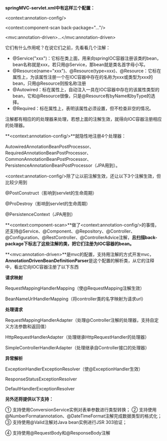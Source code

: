 **springMVC-servlet.xml中有这样三个配置：**

\<context:annotation-config/\>

\<context:component-scan back-package="…"/\>

\<mvc:annotation-driven\>…\</mvc:annotation-driven\>

它们有什么作用呢？在说它们之前，先看看几个注解：

- @Service("xxx")：它标在类上面，用来向springIOC容器注册该类的bean，bean名称就是xxx，若只用@Service，那bean就是类名首字母小写。
- @Resource(name="xxx")、@Resource(type=xxx)、@Resource：它标在属性上，为该属性注册一个在IOC容器中存在的名称为xxx或类型为xxx的bean，只用@Resource则按名称注册
- @Autowired：标在属性上，自动注入一具在IOC容器中存在的该属性类型的bean，它和@Resource很像，只是@Resource有byName和byType的选择。
- @Required：标在属性上，表明该属性必须设置，但不检查非空的情况。

注解都有相应的的处理器来处理，若想上面的注解生效，就得向IOC容器注册相应的处理器。



**\<context:annotation-config/\>**就隐性地注册4个处理器：

AutowiredAnnotationBeanPostProcessor、RequiredAnnotationBeanPostProcessor、CommonAnnotationBeanPostProcessor、PersistenceAnnotationBeanPostProcessor（JPA用到）。

\<context:annotation-config/\>除了让以前注解生效，还让以下3个注解生效，但比较少用到

@PostConstruct（影响到servlet的生命周期）

@ProDestroy（影响到servlet的生命周期）

@PersistenceContext（JPA用到）



**\<context:component-scan\>**做了\<context:annotation-config/\>的事情，还支持@Service、@Component、@Repository、@Controller、@Configuration、@RestController、@ControllerAdvice注解，**且扫描back-package下标志了这些注解的类，把它们注册为IOC容器的bean。** 



**\<mvc:annotation-driven\>**是mvc的配置，支持用注解的方式开发mvc，**AnnotationDrivenBeanDefinitionParser**是这个配置的解析类，从它的注释中，看出它向IOC容器注册了以下东西

**请求映射**

RequestMappingHandlerMapping（使@RequestMapping注解生效）

BeanNameUrlHandlerMapping（将controller类的名字映射为请求url）

**处理请求**

RequestMappingHandlerAdapter（处理@Controller注解的处理器，支持自定义方法参数和返回值）

HttpRequestHandlerAdapter（处理继承HttpRequestHandler的处理器）

SimpleControllerHandlerAdapter（处理继承自Controller接口的处理器）

**异常解析**

ExceptionHandlerExceptionResolver（使@ExceptionHandler生效）

ResponseStatusExceptionResolver

DefaultHandlerExceptionResolver

**另外还将提供以下支持：**

① 支持使用ConversionService实例对表单参数进行类型转换；
② 支持使用@NumberFormatannotation、@DateTimeFormat注解完成数据类型的格式化；
③ 支持使用@Valid注解对Java bean实例进行JSR 303验证；

④ 支持使用@RequestBody和@ResponseBody注解

